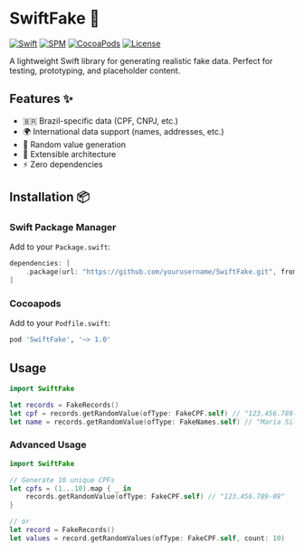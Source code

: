 # SwiftFake 🎲

[![Swift](https://img.shields.io/badge/Swift-5.6+-orange.svg)](https://swift.org)
[![SPM](https://img.shields.io/badge/SPM-Compatible-brightgreen.svg)](https://swift.org/package-manager/)
[![CocoaPods](https://img.shields.io/badge/CocoaPods-Compatible-FF2D55.svg)](https://cocoapods.org)
[![License](https://img.shields.io/badge/License-MIT-blue.svg)](https://opensource.org/licenses/MIT)

A lightweight Swift library for generating realistic fake data. Perfect for testing, prototyping, and placeholder content.

## Features ✨

- 🇧🇷 Brazil-specific data (CPF, CNPJ, etc.)
- 🌍 International data support (names, addresses, etc.)
- 🎲 Random value generation
- 🧩 Extensible architecture
- ⚡ Zero dependencies

## Installation 📦

### Swift Package Manager
Add to your `Package.swift`:
```swift
dependencies: [
    .package(url: "https://github.com/yourusername/SwiftFake.git", from: "1.0.0")
]
```

### Cocoapods
Add to your `Podfile.swift`:
```ruby
pod 'SwiftFake', '~> 1.0'
```

## Usage 
```swift
import SwiftFake

let records = FakeRecords()
let cpf = records.getRandomValue(ofType: FakeCPF.self) // "123.456.789-09"
let name = records.getRandomValue(ofType: FakeNames.self) // "Maria Silva"
```

### Advanced Usage
```swift
import SwiftFake

// Generate 10 unique CPFs
let cpfs = (1...10).map { _ in
    records.getRandomValue(ofType: FakeCPF.self) // "123.456.789-09"
}

// or
let record = FakeRecords()
let values = record.getRandomValues(ofType: FakeCPF.self, count: 10)
```